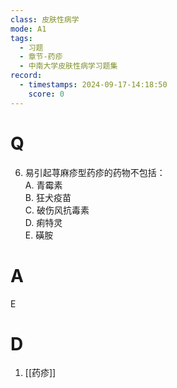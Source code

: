 ```yaml
---
class: 皮肤性病学
mode: A1
tags:
  - 习题
  - 章节-药疹
  - 中南大学皮肤性病学习题集
record:
  - timestamps: 2024-09-17-14:18:50
    score: 0
---
```


# Q
6. 易引起荨麻疹型药疹的药物不包括：  
A. 青霉素  
B. 狂犬疫苗  
C. 破伤风抗毒素  
D. 痢特灵  
E. 磺胺  
# A
E
# D
1. [[药疹]]